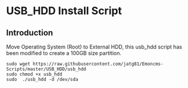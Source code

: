 # USB_HDD Install Script
## Introduction
Move Operating System (Root) to External HDD, this usb_hdd script has been modified to create a 100GB size partition. 
```shell
sudo wget https://raw.githubusercontent.com/jatg81/Emoncms-Scripts/master/USB_HDD/usb_hdd
sudo chmod +x usb_hdd
sudo  ./usb_hdd -d /dev/sda
```
